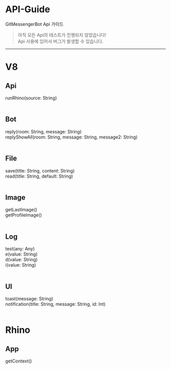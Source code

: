 # API-Guide
GitMessengerBot Api 가이드
> 아직 모든 Api의 테스트가 진행되지 않았습니다! <br/>
> Api 사용에 있어서 버그가 발생할 수 있습니다.

-----
# V8
## Api
runRhino(source: String) <br/><br/>

## Bot
reply(room: String, message: String) <br/>
replyShowAll(room: String, message: String, message2: String)<br/><br/>

## File
save(title: String, content: String) <br/>
read(title: String, default: String) <br/><br/>

## Image
getLastImage() <br/>
getProfileImage() <br/><br/>

## Log
test(any: Any) <br/>
e(value: String) <br/>
d(value: String) <br/>
i(value: String) <br/><br/>

## UI
toast(message: String) <br/>
notification(title: String, message: String, id: Int) <br/><br/>

# Rhino
## App
getContext()
